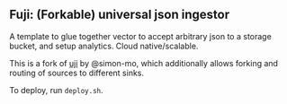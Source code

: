 ## Fuji: (Forkable) universal json ingestor

A template to glue together vector to accept arbitrary json to a storage bucket, and setup analytics. 
Cloud native/scalable. 

This is a fork of [uji](https://github.com/simon-mo/uji/) by @simon-mo, which additionally allows
forking and routing of sources to different sinks.

To deploy, run `deploy.sh`.



